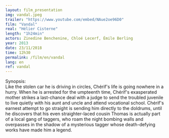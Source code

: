 ```yaml
---
layout: film_presentation
img: vandal.jpeg
trailer: "https://www.youtube.com/embed/NAue2oe96D0"
film: "Vandal"
real: "Hélier Cisterne"
length: "1h24min"
actors: Zinedine Benchenine, Chloé Lecerf, Émile Berling
year: 2013
date: 23/11/2018
time: 12h30
permalink: /film/en/vandal
lang: en
ref: vandal
---
```



<span class="name"> Synopsis:</span> <br/>
<span class="resumefilm"> Like the stolen car he is driving in circles, Chérif's life is going nowhere in a hurry. When he is arrested for the umpteenth time, Chérif's exasperated mother strikes a last-chance deal with a judge to send the troubled juvenile to live quietly with his aunt and uncle and attend vocational school. Chérif's earnest attempt to go straight is sending him directly to the doldrums, until he discovers that his even straighter-laced cousin Thomas is actually part of a local gang of taggers, who roam the night bombing walls and overpasses in the shadow of a mysterious tagger whose death-defying works have made him a legend. </span>
